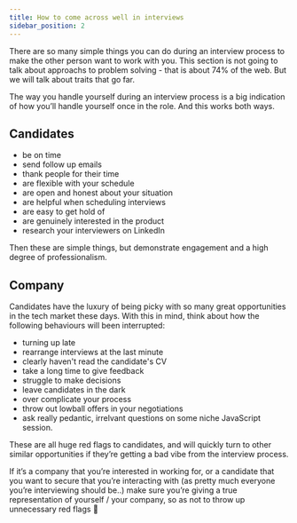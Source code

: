 ```yaml
---
title: How to come across well in interviews
sidebar_position: 2
---
```


There are so many simple things you can do during an interview process to make the other person want to work with you. This section is not going to talk about approachs to problem solving - that is about 74% of the web. But we will talk about traits that go far.

The way you handle yourself during an interview process is a big indication of how you’ll handle yourself once in the role. And this works both ways.

## Candidates

- be on time
- send follow up emails
- thank people for their time
- are flexible with your schedule
- are open and honest about your situation
- are helpful when scheduling interviews
- are easy to get hold of
- are genuinely interested in the product
- research your interviewers on LinkedIn

Then these are simple things, but demonstrate engagement and a high degree of professionalism.

## Company

Candidates have the luxury of being picky with so many great opportunities in the tech market these days. With this in mind, think about how the following behaviours will been interrupted:

- turning up late
- rearrange interviews at the last minute
- clearly haven't read the candidate's CV
- take a long time to give feedback
- struggle to make decisions
- leave candidates in the dark
- over complicate your process
- throw out lowball offers in your negotiations
- ask really pedantic, irrelvant questions on some niche JavaScript session.

These are all huge red flags to candidates, and will quickly turn to other similar opportunities if they’re getting a bad vibe from the interview process.

If it’s a company that you’re interested in working for, or a candidate that you want to secure that you’re interacting with (as pretty much everyone you’re interviewing should be..) make sure you’re giving a true representation of yourself / your company, so as not to throw up unnecessary red flags 🚩
